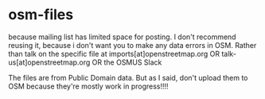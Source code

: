 # osm-files
because mailing list has limited space for posting. I don't recommend reusing it, because i don't want you to make any data errors in OSM. Rather than talk on the specific file at imports[at]openstreetmap.org OR talk-us[at]openstreetmap.org OR the OSMUS Slack

The files are from Public Domain data.
But as I said, don't upload them to OSM because they're mostly work in progress!!!!
